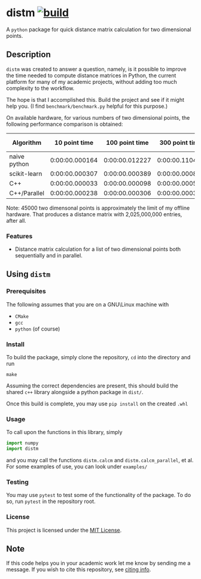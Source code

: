 # distm [![build](https://github.com/jnclark/distm/actions/workflows/build.yml/badge.svg)](https://github.com/jnclark/distm/actions/workflows/build.yml)

A `python` package for quick distance matrix calculation for two
dimensional points.

## Description

`distm` was created to answer a question, namely, is it possible to
improve the time needed to compute distance matrices in Python, the
current platform for many of my academic projects, without adding too
much complexity to the workflow.

The hope is that I accomplished this. Build the project and see if it
might help you. (I find `benchmark/benchmark.py` helpful for this
purpose.) 

On available hardware, for various numbers of two dimensional points,
the following performance comparison is obtained:

| Algorithm    | 10 point time  | 100 point time | 300 point time | 1000 point time | 10000 point time | 45000 point time |
|--------------|----------------|----------------|----------------|-----------------|------------------|------------------|
| naive python | 0:00:00.000164 | 0:00:00.012227 | 0:00:00.110480 | 0:00:01.179250  | 0:02:00.645777   | untested         |
| scikit-learn | 0:00:00.000307 | 0:00:00.000389 | 0:00:00.000897 | 0:00:00.013485  | 0:00:00.840474   | 0:00:17.072966   |
| C++          | 0:00:00.000033 | 0:00:00.000098 | 0:00:00.000550 | 0:00:00.005955  | 0:00:00.545406   | 0:00:11.098653   |
| C++/Parallel | 0:00:00.000238 | 0:00:00.000306 | 0:00:00.000341 | 0:00:00.012431  | 0:00:00.437423   | 0:00:08.450542   |

Note: 45000 two dimensonal points is approximately the limit of my
offline hardware. That produces a distance matrix with 2,025,000,000
entries, after all.

### Features

- Distance matrix calculation for a list of two dimensional points
  both sequentially and in parallel.

## Using `distm`

### Prerequisites

The following assumes that you are on a GNU\Linux machine with

- `CMake`
- `gcc`
- `python` (of course)

### Install

To build the package, simply clone the repository, `cd` into the
directory and run 

```shell
make
```

Assuming the correct dependencies are present, this should build the
shared `c++` library alongside a python package in `dist/`.

Once this build is complete, you may use `pip install` on the created
`.whl`

### Usage

To call upon the functions in this library, simply 

```python 
import numpy
import distm
```

and you may call the functions `distm.calcm` and
`distm.calcm_parallel`, et al. For some examples of use, you can look
under `examples/`

### Testing

You may use `pytest` to test some of the functionality of the
package. To do so, run `pytest` in the repository root.

### License

This project is licensed under the [MIT License](LICENSE).

## Note

If this code helps you in your academic work let me know by sending me
a message. If you wish to cite this repository, see [citing
info](CITATION.cff).
